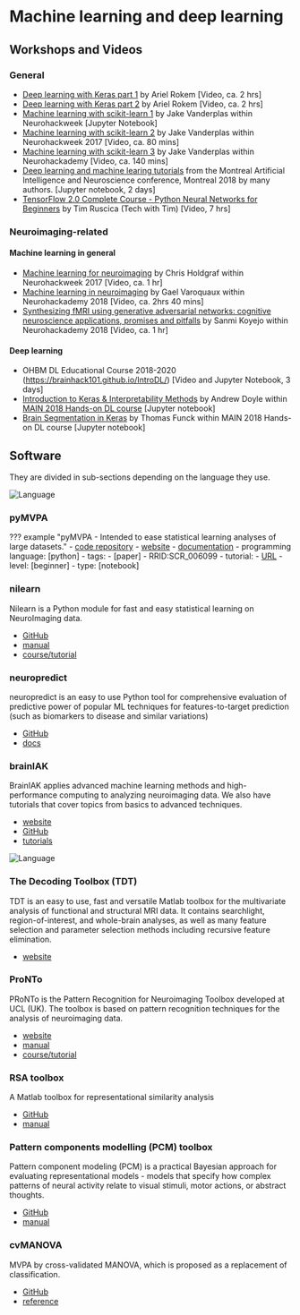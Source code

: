# Machine learning and deep learning

## Workshops and Videos

### General

-   [Deep learning with Keras part 1](https://neurohackademy.org/course/deep-learning-with-keras/)
    by Ariel Rokem [Video, ca. 2 hrs]
-   [Deep learning with Keras part 2](https://neurohackademy.org/course/neural-networks-part-2/)
    by Ariel Rokem [Video, ca. 2 hrs]
-   [Machine learning with scikit-learn 1](https://neurohackademy.org/course/machine-learning-with-scikit-learn/)
    by Jake Vanderplas within Neurohackweek [Jupyter Notebook]
-   [Machine learning with scikit-learn 2](https://neurohackademy.org/course/machine-learning-with-scikit-learn-2/)
    by Jake Vanderplas within Neurohackweek 2017 [Video, ca. 80 mins]
-   [Machine learning with scikit-learn 3](https://neurohackademy.org/course/machine-learning-with-scikit-learn-3/)
    by Jake Vanderplas within Neurohackademy [Video, ca. 140 mins]
-   [Deep learning and machine learing tutorials](https://github.com/brainhack101/introML)
    from the Montreal Artificial Intelligence and Neuroscience conference,
    Montreal 2018 by many authors. [Jupyter notebook, 2 days]
-   [TensorFlow 2.0 Complete Course - Python Neural Networks for Beginners](https://www.youtube.com/watch?time_continue=13&v=tPYj3fFJGjk)
    by Tim Ruscica (Tech with Tim) [Video, 7 hrs]

<!-- * [Introduction to Keras](https://nbviewer.jupyter.org/github/brainhack101/IntroDL/blob/master/IntroToKeras.ipynb) by Anisha Keshavan within [OHBM DL Educational Course 2018](https://brainhack101.github.io/IntroDL/)
* [Introduction to Keras & Interpretability Methods](https://colab.research.google.com/drive/1EgdnWZeNqmzqEmnSR9PUnYXlTjeu1wAU) by Andrew Doyle within [MAIN 2018 Hands-on DL course](https://brainhack101.github.io/introML/dl-course-outline.html)
* [Brain Segmentation in Keras](https://colab.research.google.com/github/tfunck/minc_keras/blob/master/main2018.ipynb) by Thomas Funck within MAIN 2018 Hands-on DL course -->

### Neuroimaging-related

#### Machine learning in general

-   [Machine learning for neuroimaging](https://neurohackademy.org/course/machine-learning-for-neuroimaging/)
    by Chris Holdgraf within Neurohackweek 2017 [Video, ca. 1 hr]
-   [Machine learning in neuroimaging](https://neurohackademy.org/course/machine-learning-in-neuroimaging/)
    by Gael Varoquaux within Neurohackademy 2018 [Video, ca. 2hrs 40 mins]
-   [Synthesizing fMRI using generative adversarial networks: cognitive neuroscience applications, promises and pitfalls](https://neurohackademy.org/course/gans-for-brain-imaging/)
    by Sanmi Koyejo within Neurohackademy 2018 [Video, ca. 1 hr]

#### Deep learning

-   OHBM DL Educational Course 2018-2020
    (https://brainhack101.github.io/IntroDL/) [Video and Jupyter Notebook, 3
    days]
-   [Introduction to Keras & Interpretability Methods](https://colab.research.google.com/drive/1EgdnWZeNqmzqEmnSR9PUnYXlTjeu1wAU)
    by Andrew Doyle within
    [MAIN 2018 Hands-on DL course](https://brainhack101.github.io/introML/dl-course-outline.html)
    [Jupyter notebook]
-   [Brain Segmentation in Keras](https://colab.research.google.com/github/tfunck/minc_keras/blob/master/main2018.ipynb)
    by Thomas Funck within MAIN 2018 Hands-on DL course [Jupyter notebook]

## Software

They are divided in sub-sections depending on the language they use.

![Language](https://img.shields.io/badge/Language-Python-blue.svg)

### pyMVPA

??? example "pyMVPA - Intended to ease statistical learning analyses of large
datasets." - [code repository](https://github.com/PyMVPA/PyMVPA) -
[website](http://www.pymvpa.org/) -
[documentation](http://www.pymvpa.org/docoverview.html) - programming language:
[python] - tags: - [paper] - RRID:SCR_006099 - tutorial: -
[URL](http://www.pymvpa.org/tutorial.html) - level: [beginner] - type:
[notebook]

### nilearn

Nilearn is a Python module for fast and easy statistical learning on
NeuroImaging data.

-   [GitHub](http://nilearn.github.io/)
-   [manual](http://nilearn.github.io/user_guide.html)
-   [course/tutorial](http://nilearn.github.io/introduction.html#python-for-neuroimaging-a-quick-start)

### neuropredict

neuropredict is an easy to use Python tool for comprehensive evaluation of
predictive power of popular ML techniques for features-to-target prediction
(such as biomarkers to disease and similar variations)

-   [GitHub](http://github.com/raamana/neuropredict)
-   [docs](http://raamana.github.io/neuropredict)

### brainIAK

BrainIAK applies advanced machine learning methods and high-performance
computing to analyzing neuroimaging data. We also have tutorials that cover
topics from basics to advanced techniques.

-   [website](http://brainiak.org/)
-   [GitHub](https://github.com/brainiak/brainiak)
-   [tutorials](http://brainiak.org/tutorials)

![Language](https://img.shields.io/badge/Language-Matlab-orange.svg)

### The Decoding Toolbox (TDT)

TDT is an easy to use, fast and versatile Matlab toolbox for the multivariate
analysis of functional and structural MRI data. It contains searchlight,
region-of-interest, and whole-brain analyses, as well as many feature selection
and parameter selection methods including recursive feature elimination.

-   [website](https://sites.google.com/site/tdtdecodingtoolbox/)

### ProNTo

PRoNTo is the Pattern Recognition for Neuroimaging Toolbox developed at UCL
(UK). The toolbox is based on pattern recognition techniques for the analysis of
neuroimaging data.

-   [website](http://www.mlnl.cs.ucl.ac.uk/pronto/prtsoftware.html)
-   [manual](http://www.mlnl.cs.ucl.ac.uk/pronto/prtdocs.html)
-   [course/tutorial](http://www.mlnl.cs.ucl.ac.uk/pronto/prtcourses.html)

### RSA toolbox

A Matlab toolbox for representational similarity analysis

-   [GitHub](https://github.com/rsagroup/rsatoolbox)
-   [manual](https://github.com/rsagroup/rsatoolbox/blob/develop/Documentation/toolbox%20documentation.pdf)

### Pattern components modelling (PCM) toolbox

Pattern component modeling (PCM) is a practical Bayesian approach for evaluating
representational models - models that specify how complex patterns of neural
activity relate to visual stimuli, motor actions, or abstract thoughts.

-   [GitHub](https://github.com/jdiedrichsen/pcm_toolbox)
-   [manual](https://github.com/jdiedrichsen/pcm_toolbox/blob/master/documentation/pcm_toolbox_manual.pdf)

### cvMANOVA

MVPA by cross-validated MANOVA, which is proposed as a replacement of
classification.

-   [GitHub](https://github.com/allefeld/cvmanova)
-   [reference](https://www.sciencedirect.com/science/article/abs/pii/S1053811913011920)
